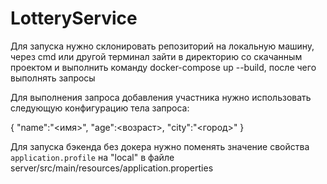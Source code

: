 # LotteryService

Для запуска нужно склонировать репозиторий на локальную машину, через cmd или другой терминал зайти в директорию со скачанным проектом и выполнить команду docker-compose up --build, после чего выполнять запросы

Для выполнения запроса добавления участника нужно использовать следующую конфигурацию тела запроса:

{
  "name":"<имя>",
  "age":<возраст>,
  "city":"<город>"
}

Для запуска бэкенда без докера нужно поменять значение свойства `application.profile` на "local" в файле server/src/main/resources/application.properties
